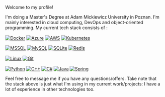 Welcome to my profile!

I'm doing a Master's Degree at Adam Mickiewicz University in Poznan. I'm mainly interested in cloud computing, DevOps and object-oriented programming. My current tech stack consists of :


[<img alt="Docker" align="center" src="https://img.shields.io/badge/-Docker-247df2?style=flat&logo=docker&logoColor=white" />](https://www.docker.com)
[<img alt="Azure" align="center" src="https://img.shields.io/badge/Microsoft_Azure-0089D6?style=flat&logo=microsoft-azure&logoColor=white" />](https://azure.microsoft.com/en-us/)
[<img alt="AWS" align="center" src="https://img.shields.io/badge/AWS-FCC624?style=flat&logo=amazon&logoColor=black" />](https://aws.amazon.com/)
[<img alt="Kubernetes" align="center" src="https://img.shields.io/badge/kubernetes-%23326ce5.svg?style=flat&logo=kubernetes&logoColor=white" />](https://kubernetes.io/)

[<img alt="MSSQL" align="center" src="https://img.shields.io/badge/Microsoft_SQL_Server-CC2927?style=flat&logo=microsoft-sql-server&logoColor=white" />](https://www.microsoft.com/pl-pl/sql-server/sql-server-2022?rtc=1)
[<img alt="MySQL" align="center" src="https://img.shields.io/badge/MySQL-00000F?style=flat&logo=mysql&logoColor=white" />](https://www.mysql.com/)
[<img alt="SQLite" align="center" src="https://img.shields.io/badge/SQLite-07405E?style=flat&logo=sqlite&logoColor=white" />](https://www.sqlite.org/)
[<img alt="Redis" align="center" src="https://img.shields.io/badge/redis-%23DD0031.svg?&style=flat&logo=redis&logoColor=white" />](https://redis.io/)

[<img alt="Linux" align="center" src="https://img.shields.io/badge/Linux-FCC624?style=flat&logo=linux&logoColor=black" />](https://www.linuxfoundation.org/)
[<img alt="Git" align="center" src="https://img.shields.io/badge/GIT-E44C30?style=flat&logo=git&logoColor=white" />](https://git-scm.com/)


[<img alt="Python" align="center" src="https://img.shields.io/badge/-Python-007aff?style=flat&logo=python&logoColor=white" />](https://www.python.org)
[<img alt="C++" align="center" src="https://img.shields.io/badge/-C%2B%2B-d42892?style=flat&logo=C%2B%2B&logoColor=white" />](https://docs.microsoft.com/cpp/)
[<img alt="C#" align="center" src="https://img.shields.io/badge/-C%23-088512?style=flat&logo=c-sharp&logoColor=white" />](https://docs.microsoft.com/dotnet/csharp/)
[<img alt="Java" align="center" src="https://img.shields.io/badge/-Java-ED8B00?style=flat&logo=java&logoColor=white" />](https://www.java.com/en/)
[<img alt="Spring" align="center" src="https://img.shields.io/badge/Spring-6DB33F?style=flat&logo=spring&logoColor=white" />](https://spring.io/)

Feel free to message me if you have any questions/offers. Take note that the stack above is just what I'm using in my current work/projects: I have a lot of experience in other technologies too.
